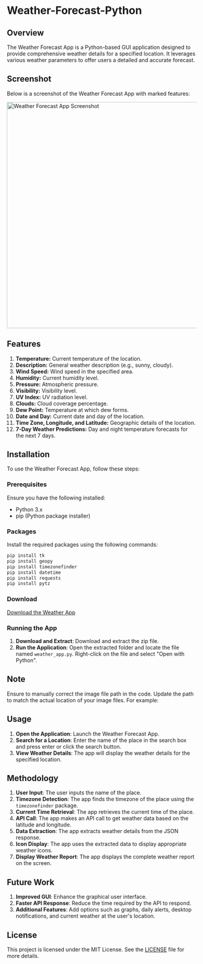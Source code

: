 # Weather-Forecast-Python

## Overview
The Weather Forecast App is a Python-based GUI application designed to provide comprehensive weather details for a specified location. It leverages various weather parameters to offer users a detailed and accurate forecast.

## Screenshot
Below is a screenshot of the Weather Forecast App with marked features:

<img src="https://github.com/atharva-narkhede/Weather-Forecast-Python/assets/106006803/457b0505-55a0-4a25-8c4f-7bf6304465d3" alt="Weather Forecast App Screenshot" width="600" />

## Features
1. **Temperature:** Current temperature of the location.
2. **Description:** General weather description (e.g., sunny, cloudy).
3. **Wind Speed:** Wind speed in the specified area.
4. **Humidity:** Current humidity level.
5. **Pressure:** Atmospheric pressure.
6. **Visibility:** Visibility level.
7. **UV Index:** UV radiation level.
8. **Clouds:** Cloud coverage percentage.
9. **Dew Point:** Temperature at which dew forms.
10. **Date and Day:** Current date and day of the location.
11. **Time Zone, Longitude, and Latitude:** Geographic details of the location.
12. **7-Day Weather Predictions:** Day and night temperature forecasts for the next 7 days.

## Installation
To use the Weather Forecast App, follow these steps:

### Prerequisites
Ensure you have the following installed:
- Python 3.x
- pip (Python package installer)

### Packages
Install the required packages using the following commands:
```bash
pip install tk
pip install geopy
pip install timezonefinder
pip install datetime
pip install requests
pip install pytz
```

### Download
[Download the Weather App](https://github.com/atharva-narkhede/Weather-Forecast-Python/archive/refs/heads/main.zip)

### Running the App
1. **Download and Extract**: Download and extract the zip file.
2. **Run the Application**: Open the extracted folder and locate the file named `weather_app.py`. Right-click on the file and select "Open with Python".

## Note
Ensure to manually correct the image file path in the code. Update the path to match the actual location of your image files. For example:

## Usage
1. **Open the Application**: Launch the Weather Forecast App.
2. **Search for a Location**: Enter the name of the place in the search box and press enter or click the search button.
3. **View Weather Details**: The app will display the weather details for the specified location.

## Methodology
1. **User Input**: The user inputs the name of the place.
2. **Timezone Detection**: The app finds the timezone of the place using the `timezonefinder` package.
3. **Current Time Retrieval**: The app retrieves the current time of the place.
4. **API Call**: The app makes an API call to get weather data based on the latitude and longitude.
5. **Data Extraction**: The app extracts weather details from the JSON response.
6. **Icon Display**: The app uses the extracted data to display appropriate weather icons.
7. **Display Weather Report**: The app displays the complete weather report on the screen.

## Future Work
1. **Improved GUI**: Enhance the graphical user interface.
2. **Faster API Response**: Reduce the time required by the API to respond.
3. **Additional Features**: Add options such as graphs, daily alerts, desktop notifications, and current weather at the user's location.

## License
This project is licensed under the MIT License. See the [LICENSE](LICENSE) file for more details.

